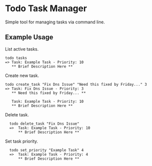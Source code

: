 Todo Task Manager
====

Simple tool for managing tasks via command line.

## Example Usage ##

List active tasks.

    todo tasks 
    => Task: Example Task - Priority: 10
       ** Brief Description Here **

Create new task.

    todo create_task "Fix Dns Issue" "Need this fixed by Friday..." 3
    => Task: Fix Dns Issue - Priority: 3 
       ** Need this fixed by Friday... **
       
       Task: Example Task - Priority: 10
       ** Brief Description Here **

Delete task.

      todo delete_task "Fix Dns Issue"
      =>  Task: Example Task - Priority: 10
          ** Brief Description Here **

Set task priority.

      todo set_priority "Example Task" 4
      =>  Task: Example Task - Priority: 4
          ** Brief Description Here **

